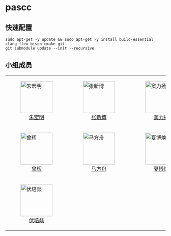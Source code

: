 # pascc

## 快速配置

``` shell
sudo apt-get -y update && sudo apt-get -y install build-essential clang flex bison cmake git
git submodule update --init --recursive
```

## 小组成员

<!--

[![Contributors](https://contributors-img.web.app/image?repo=byrzhm/pascc-public)](https://github.com/byrzhm/pascc-private/graphs/contributors)

-->

<table>
  <tr>
    <td>
        <a href="https://github.com/byrzhm">
        <figure>
        <img src="https://github.com/byrzhm.png" alt="朱宏明" width="100" height="100">
        <figcaption style="text-align: center;">朱宏明</figcaption>
        </figure>
        </a>
    </td>
    <td>
        <a href="https://github.com/TALON416">
        <figure>
        <img src="https://github.com/TALON416.png" alt="张新博" width="100" height="100">
        <figcaption style="text-align: center;">张新博</figcaption>
        </figure>
        </a>
    </td>
    <td>
        <a href="https://github.com/micropuma">
        <figure>
        <img src="https://github.com/micropuma.png" alt="窦力扬" width="100" height="100">
        <figcaption style="text-align: center;">窦力扬</figcaption>
        </figure>
        </a>
    </td>
  </tr>
  <tr>
    <td>
        <a href="https://github.com/2645012179">
        <figure>
        <img src="https://github.com/2645012179.png" alt="曾辉" width="100" height="100">
        <figcaption style="text-align: center;">曾辉</figcaption>
        </figure>
        </a>
    </td>
    <td>
        <a href="https://github.com/KanameHomu">
        <figure>
        <img src="https://github.com/KanameHomu.png" alt="马方舟" width="100" height="100">
        <figcaption style="text-align: center;">马方舟</figcaption>
        </figure>
        </a>
    </td>
    <td>
        <a href="https://github.com/duoaidaoc">
        <figure>
        <img src="https://github.com/duoaidaoc.png" alt="夏博焕" width="100" height="100">
        <figcaption style="text-align: center;">夏博焕</figcaption>
        </figure>
        </a>
    </td>
  </tr>
    <tr>
    <td>
        <a href="https://github.com/LeaveryF">
        <figure>
        <img src="https://github.com/LeaveryF.png" alt="伏培燚" width="100" height="100">
        <figcaption style="text-align: center;">伏培燚</figcaption>
        </figure>
        </a>
    </td>
  </tr>
</table>
